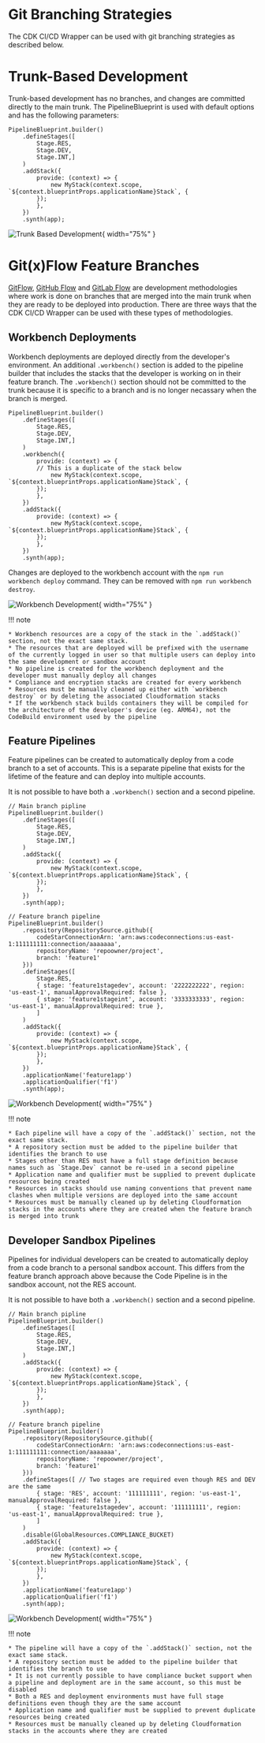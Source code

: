 # Git Branching Strategies

The CDK CI/CD Wrapper can be used with git branching strategies as described below.

# Trunk-Based Development

Trunk-based development has no branches, and changes are committed directly to the main trunk.  The PipelineBlueprint is used with default options and has the following parameters:

```
PipelineBlueprint.builder()
    .defineStages([
        Stage.RES,
        Stage.DEV,
        Stage.INT,]
    )
    .addStack({
        provide: (context) => {
            new MyStack(context.scope, `${context.blueprintProps.applicationName}Stack`, {
        });
        },
    })
    .synth(app);
```


![Trunk Based Development](../assets/diagrams/trunk-development.png){ width="75%" }

# Git(x)Flow Feature Branches

[GitFlow](https://nvie.com/posts/a-successful-git-branching-model/), [GitHub Flow](https://githubflow.github.io/) and [GitLab Flow](https://about.gitlab.com/topics/version-control/what-is-gitlab-flow/) are development methodologies where work is done on branches that are merged into the main trunk when they are ready to be deployed into production.  There are three ways that the CDK CI/CD Wrapper can be used with these types of methodologies.

## Workbench Deployments

Workbench deployments are deployed directly from the developer's environment.  An additional `.workbench()` section is added to the pipeline builder that includes the stacks that the developer is working on in their feature branch.  The `.workbench()` section should not be committed to the trunk because it is specific to a branch and is no longer necassary when the branch is merged.

```
PipelineBlueprint.builder()
    .defineStages([
        Stage.RES,
        Stage.DEV,
        Stage.INT,]
    )
    .workbench({
        provide: (context) => {
        // This is a duplicate of the stack below
            new MyStack(context.scope, `${context.blueprintProps.applicationName}Stack`, {
        });
        },
    })
    .addStack({
        provide: (context) => {
            new MyStack(context.scope, `${context.blueprintProps.applicationName}Stack`, {
        });
        },
    })
    .synth(app);
```

Changes are deployed to the workbench account with the `npm run workbench deploy` command.  They can be removed with `npm run workbench destroy`.

![Workbench Development](../assets/diagrams/workbench-deployment.png){ width="75%" }

!!! note

    * Workbench resources are a copy of the stack in the `.addStack()` section, not the exact same stack.
    * The resources that are deployed will be prefixed with the username of the currently logged in user so that multiple users can deploy into the same development or sandbox account
    * No pipeline is created for the workbench deployment and the developer must manually deploy all changes
    * Compliance and encryption stacks are created for every workbench
    * Resources must be manually cleaned up either with `workbench destroy` or by deleting the associated Cloudformation stacks
    * If the workbench stack builds containers they will be compiled for the architecture of the developer's device (eg. ARM64), not the CodeBuild environment used by the pipeline


## Feature Pipelines

Feature pipelines can be created to automatically deploy from a code branch to a set of accounts.  This is a separate pipeline that exists for the lifetime of the feature and can deploy into multiple accounts.

It is not possible to have both a `.workbench()` section and a second pipeline.

```
// Main branch pipline
PipelineBlueprint.builder()
    .defineStages([
        Stage.RES,
        Stage.DEV,
        Stage.INT,]
    )
    .addStack({
        provide: (context) => {
            new MyStack(context.scope, `${context.blueprintProps.applicationName}Stack`, {
        });
        },
    })
    .synth(app);

// Feature branch pipeline
PipelineBlueprint.builder()
    .repository(RepositorySource.github({
        codeStarConnectionArn: 'arn:aws:codeconnections:us-east-1:111111111:connection/aaaaaaa',
        repositoryName: 'repoowner/project',
        branch: 'feature1'
    }))
    .defineStages([
        Stage.RES,
        { stage: 'feature1stagedev', account: '2222222222', region: 'us-east-1', manualApprovalRequired: false },
        { stage: 'feature1stageint', account: '3333333333', region: 'us-east-1', manualApprovalRequired: true },
        ]
    )
    .addStack({
        provide: (context) => {
            new MyStack(context.scope, `${context.blueprintProps.applicationName}Stack`, {
        });
        },
    })
    .applicationName('feature1app')
    .applicationQualifier('f1')
    .synth(app);
```

![Workbench Development](../assets/diagrams/branch-development.png){ width="75%" }

!!! note

    * Each pipeline will have a copy of the `.addStack()` section, not the exact same stack.
    * A repository section must be added to the pipeline builder that identifies the branch to use
    * Stages other than RES must have a full stage definition because names such as `Stage.Dev` cannot be re-used in a second pipeline
    * Application name and qualifier must be supplied to prevent duplicate resources being created
    * Resources in stacks should use naming conventions that prevent name clashes when multiple versions are deployed into the same account
    * Resources must be manually cleaned up by deleting Cloudformation stacks in the accounts where they are created when the feature branch is merged into trunk

## Developer Sandbox Pipelines

Pipelines for individual developers can be created to automatically deploy from a code branch to a personal sandbox account.  This differs from the feature branch approach above because the Code Pipeline is in the sandbox account, not the RES account.

It is not possible to have both a `.workbench()` section and a second pipeline.

```
// Main branch pipline
PipelineBlueprint.builder()
    .defineStages([
        Stage.RES,
        Stage.DEV,
        Stage.INT,]
    )
    .addStack({
        provide: (context) => {
            new MyStack(context.scope, `${context.blueprintProps.applicationName}Stack`, {
        });
        },
    })
    .synth(app);

// Feature branch pipeline
PipelineBlueprint.builder()
    .repository(RepositorySource.github({
        codeStarConnectionArn: 'arn:aws:codeconnections:us-east-1:111111111:connection/aaaaaaa',
        repositoryName: 'repoowner/project',
        branch: 'feature1'
    }))
    .defineStages([ // Two stages are required even though RES and DEV are the same
        { stage: 'RES', account: '111111111', region: 'us-east-1', manualApprovalRequired: false },
        { stage: 'feature1stagedev', account: '111111111', region: 'us-east-1', manualApprovalRequired: true },
        ]
    )
    .disable(GlobalResources.COMPLIANCE_BUCKET)
    .addStack({
        provide: (context) => {
            new MyStack(context.scope, `${context.blueprintProps.applicationName}Stack`, {
        });
        },
    })
    .applicationName('feature1app')
    .applicationQualifier('f1')
    .synth(app);
```

![Workbench Development](../assets/diagrams/developer-branch-development.png){ width="75%" }

!!! note

    * The pipeline will have a copy of the `.addStack()` section, not the exact same stack.
    * A repository section must be added to the pipeline builder that identifies the branch to use
    * It is not currently possible to have compliance bucket support when a pipeline and deployment are in the same account, so this must be disabled
    * Both a RES and deployment environments must have full stage definitions even though they are the same account
    * Application name and qualifier must be supplied to prevent duplicate resources being created
    * Resources must be manually cleaned up by deleting Cloudformation stacks in the accounts where they are created
